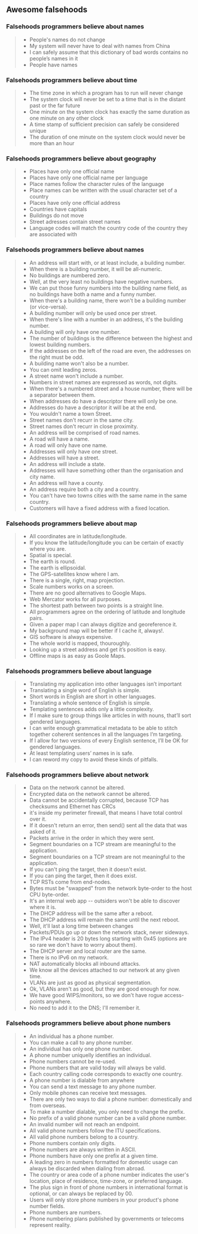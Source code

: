 ## Awesome falsehoods 

### Falsehoods programmers believe about names

> * People's names do not change
> * My system will never have to deal with names from China
> * I can safely assume that this dictionary of bad words contains no people’s names in it
> * People have names	

### Falsehoods programmers believe about time

> * The time zone in which a program has to run will never change
> * The system clock will never be set to a time that is in the distant past or the far future
> * One minute on the system clock has exactly the same duration as one minute on any other clock
> * A time stamp of sufficient precision can safely be considered unique
> * The duration of one minute on the system clock would never be more than an hour

### Falsehoods programmers believe about geography

> * Places have only one official name
> * Places have only one official name per language
> * Place names follow the character rules of the language
> * Place names can be written with the usual character set of a country
> * Places have only one official address
> * Countries have capitals
> * Buildings do not move
> * Street adresses contain street names
> * Language codes will match the country code of the country they are associated with

### Falsehoods programmers believe about names

> * An address will start with, or at least include, a building number.
> * When there is a building number, it will be all-numeric.
> * No buildings are numbered zero.
> * Well, at the very least no buildings have negative numbers.
> * We can put those funny numbers into the building name field, as no buildings have both a name and a funny number.
> * When there's a building name, there won't be a building number (or vice-versa).
> * A building number will only be used once per street.
> * When there's line with a number in an address, it's the building number.
> * A building will only have one number.
> * The number of buildings is the difference between the highest and lowest building numbers.
> * If the addresses on the left of the road are even, the addresses on the right must be odd.
> * A building name won't also be a number.
> * You can omit leading zeros.
> * A street name won't include a number.
> * Numbers in street names are expressed as words, not digits.
> * When there's a numbered street and a house number, there will be a separator between them.
> * When addresses do have a descriptor there will only be one.
> * Addresses do have a descriptor it will be at the end.
> * You wouldn't name a town Street.
> * Street names don't recurr in the same city.
> * Street names don't recurr in close proximity.
> * An address will be comprised of road names.
> * A road will have a name.
> * A road will only have one name.
> * Addresses will only have one street.
> * Addresses will have a street.
> * An address will include a state.
> * Addresses will have something other than the organisation and city name.
> * An address will have a county.
> * An address require both a city and a country.
> * You can't have two towns cities with the same name in the same country.
> * Customers will have a fixed address with a fixed location.

### Falsehoods programmers believe about map

> * All coordinates are in latitude/longitude.
> * If you know the latitude/longitude you can be certain of exactly where you are.
> * Spatial is special.
> * The earth is round.
> * The earth is ellipsoidal.
> * The GPS-satellites know where I am.
> * There is a single, right, map projection.
> * Scale numbers works on a screen.
> * There are no good alternatives to Google Maps.
> * Web Mercator works for all purposes.
> * The shortest path between two points is a straight line.
> * All programmers agree on the ordering of latitude and longitude pairs.
> * Given a paper map I can always digitize and georeference it.
> * My background map will be better if I cache it, always!.
> * GIS software is always expensive.
> * The whole world is mapped, thouroughly.
> * Looking up a street address and get it’s position is easy.
> * Offline maps is as easy as Goole Maps.

### Falsehoods programmers believe about language

> * Translating my application into other languages isn’t important
> * Translating a single word of English is simple.
> * Short words in English are short in other languages.
> * Translating a whole sentence of English is simple.
> * Templating sentences adds only a little complexity.
> * If I make sure to group things like articles in with nouns, that’ll sort gendered languages.
> * I can write enough grammatical metadata to be able to stitch together coherent sentences in all the languages I’m targeting.
> * If I allow for two versions of every English sentence, I’ll be OK for gendered languages.
> * At least templating users’ names in is safe.
> * I can reword my copy to avoid these kinds of pitfalls.

### Falsehoods programmers believe about network

> * Data on the network cannot be altered.
> * Encrypted data on the network cannot be altered.
> * Data cannot be accidentally corrupted, because TCP has checksums and Ethernet has CRCs
> * it's inside my perimeter firewall, that means I have total control over it.
> * If it doesn't return an error, then send() sent all the data that was asked of it.
> * Packets arrive in the order in which they were sent.
> * Segment boundaries on a TCP stream are meaningful to the application.
> * Segment boundaries on a TCP stream are not meaningful to the application.
> * If you can't ping the target, then it doesn't exist.
> * If you can ping the target, then it does exist.
> * TCP RSTs come from end-nodes.
> * Bytes must be "swapped" from the network byte-order to the host CPU byte-order.
> * It's an internal web app -- outsiders won't be able to discover where it is.
> * The DHCP address will be the same after a reboot.
> * The DHCP address will remain the same until the next reboot.
> * Well, it'll last a long time between changes
> * Packets/PDUs go up or down the network stack, never sideways.
> * The IPv4 header is 20 bytes long starting with 0x45 (options are so rare we don't have to worry about them).
> * The DHCP server and local router are the same.
> * There is no IPv6 on my network.
> * NAT automatically blocks all inbound attacks.
> * We know all the devices attached to our network at any given time.
> * VLANs are just as good as physical segmentation.
> * Ok, VLANs aren't as good, but they are good enough for now.
> * We have good WIPS/monitors, so we don't have rogue access-points anywhere.
> * No need to add it to the DNS; I'll remember it.

### Falsehoods programmers believe about phone numbers

> * An individual has a phone number.
> * You can make a call to any phone number.
> * An individual has only one phone number.
> * A phone number uniquelly identifies an individual.
> * Phone numbers cannot be re-used.
> * Phone numbers that are valid today will always be valid.
> * Each country calling code corresponds to exactly one country.
> * A phone number is dialable from anywhere
> * You can send a text message to any phone number.
> * Only mobile phones can receive text messages.
> * There are only two ways to dial a phone number: domestically and from overseas.
> * To make a number dialable, you only need to change the prefix.
> * No prefix of a valid phone number can be a valid phone number.
> * An invalid number will not reach an endpoint.
> * All valid phone numbers follow the ITU specifications.
> * All valid phone numbers belong to a country.
> * Phone numbers contain only digits.
> * Phone numbers are always written in ASCII.
> * Phone numbers have only one prefix at a given time.
> * A leading zero in numbers formatted for domestic usage can always be discarded when dialing from abroad.
> * The country or area code of a phone number indicates the user's location, place of residence, time-zone, or preferred language.
> * The plus sign in front of phone numbers in international format is optional, or can always be replaced by 00.
> * Users will only store phone numbers in your product's phone number fields.
> * Phone numbers are numbers.
> * Phone numbering plans published by governments or telecoms represent reality.
